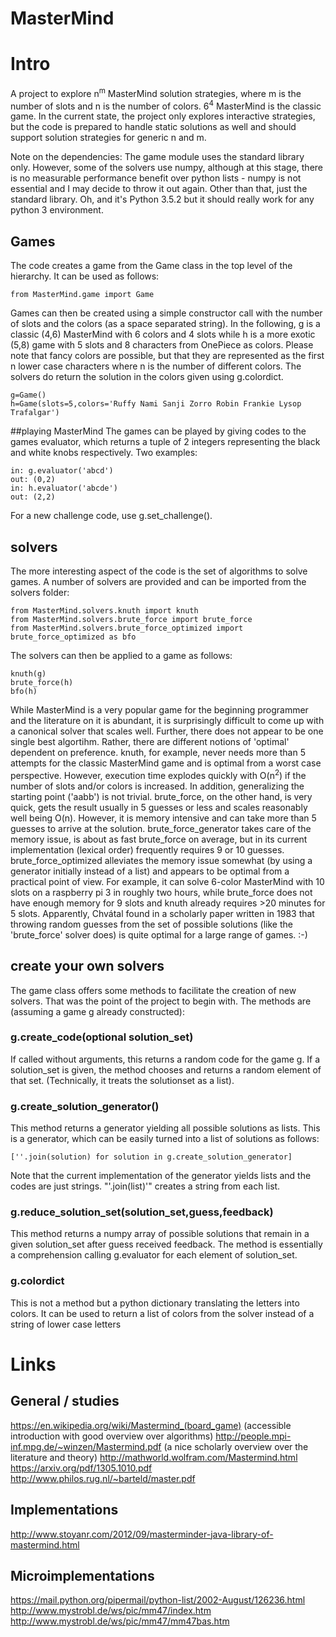 # MasterMind

# Intro
A project to explore n<sup>m</sup> MasterMind solution strategies, where m is the number of slots and n is the number of colors. 6<sup>4</sup> MasterMind is the classic game. In the current state, the project only explores interactive strategies, but the code is prepared to handle static solutions as well and should support solution strategies for generic n and m.

Note on the dependencies: The game module uses the standard library only. However, some of the solvers use numpy, although at this stage, there is no measurable performance benefit over python lists - numpy is not essential and I may decide to throw it out again. Other than that, just the standard library. Oh, and it's Python 3.5.2 but it should really work for any python 3 environment.

## Games
The code creates a game from the Game class in the top level of the hierarchy. It can be used as follows:

```
from MasterMind.game import Game
```

Games can then be created using a simple constructor call with the number of slots and the colors (as a space separated string). In the following, g is a classic (4,6) MasterMind with 6 colors and 4 slots while h is a more exotic (5,8) game with 5 slots and 8 characters from OnePiece as colors. Please note that fancy colors are possible, but that they are represented as the first n lower case characters where n is the number of different colors. The solvers do return the solution in the colors given using g.colordict.

```
g=Game()
h=Game(slots=5,colors='Ruffy Nami Sanji Zorro Robin Frankie Lysop Trafalgar')
```

##playing MasterMind
The games can be played by giving codes to the games evaluator, which returns a tuple of 2 integers representing the black and white knobs respectively. Two examples:

```
in: g.evaluator('abcd')
out: (0,2)
in: h.evaluator('abcde')
out: (2,2)
```

For a new challenge code, use g.set_challenge().

## solvers
The more interesting aspect of the code is the set of algorithms to solve games. A number of solvers are provided and can be imported from the solvers folder:

```
from MasterMind.solvers.knuth import knuth
from MasterMind.solvers.brute_force import brute_force
from MasterMind.solvers.brute_force_optimized import brute_force_optimized as bfo
```

The solvers can then be applied to a game as follows:

```
knuth(g)
brute_force(h)
bfo(h)
```

While MasterMind is a very popular game for the beginning programmer and the literature on it is abundant, it is surprisingly difficult to come up with a canonical solver that scales well. Further, there does not appear to be one single best algortihm. Rather, there are different notions of 'optimal' dependent on preference. knuth, for example, never needs more than 5 attempts for the classic MasterMind game and is optimal from a worst case perspective. However, execution time explodes quickly with O(n<sup>2</sup>) if the number of slots and/or colors is increased. In addition, generalizing the starting point ('aabb') is not trivial. brute_force, on the other hand, is very quick, gets the result usually in 5 guesses or less and scales reasonably well being O(n). However, it is memory intensive and can take more than 5 guesses to arrive at the solution. brute_force_generator takes care of the memory issue, is about as fast brute_force on average, but in its current implementation (lexical order) frequently requires 9 or 10 guesses. brute_force_optimized alleviates the memory issue somewhat (by using a generator initially instead of a list) and appears to be optimal from a practical point of view. For example, it can solve 6-color MasterMind with 10 slots on a raspberry pi 3  in roughly two hours, while brute_force does not have enough memory for 9 slots and knuth already requires >20 minutes for 5 slots.
Apparently, Chvátal found in a scholarly paper written in 1983 that throwing random guesses from the set of possible solutions (like the 'brute_force' solver does) is quite optimal for a large range of games. :-) 

## create your own solvers
The game class offers some methods to facilitate the creation of new solvers. That was the point of the project to begin with. The methods are (assuming a game g already constructed):

### g.create_code(optional solution_set)
If called without arguments, this returns a random code for the game g. If a solution_set is given, the method chooses and returns a random element of that set. (Technically, it treats the solutionset as a list).

### g.create_solution_generator()
This method returns a generator yielding all possible solutions as lists. This is a generator, which can be easily turned into a list of solutions as follows:

```
[''.join(solution) for solution in g.create_solution_generator]
```

Note that the current implementation of the generator yields lists and the codes are just strings. "'.join(list)'" creates a string from each list.

### g.reduce_solution_set(solution_set,guess,feedback)
This method returns a numpy array  of possible solutions that remain in a given solution_set after guess received feedback. The method is essentially a comprehension calling g.evaluator for each element of solution_set.

### g.colordict
This is not a method but a python dictionary translating the letters into colors. It can be used to return a list of colors from the solver instead of a string of lower case letters

# Links

## General / studies
https://en.wikipedia.org/wiki/Mastermind_(board_game) (accessible introduction with good overview over algorithms)
http://people.mpi-inf.mpg.de/~winzen/Mastermind.pdf (a nice scholarly overview over the literature and theory)
http://mathworld.wolfram.com/Mastermind.html
https://arxiv.org/pdf/1305.1010.pdf
http://www.philos.rug.nl/~barteld/master.pdf

## Implementations
http://www.stoyanr.com/2012/09/masterminder-java-library-of-mastermind.html

## Microimplementations
https://mail.python.org/pipermail/python-list/2002-August/126236.html
http://www.mystrobl.de/ws/pic/mm47/index.htm
http://www.mystrobl.de/ws/pic/mm47/mm47bas.htm
